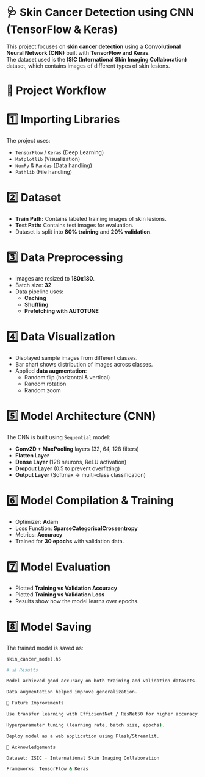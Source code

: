 # 🩺 Skin Cancer Detection using CNN (TensorFlow & Keras)

This project focuses on **skin cancer detection** using a **Convolutional Neural Network (CNN)** built with **TensorFlow and Keras**.  
The dataset used is the **ISIC (International Skin Imaging Collaboration)** dataset, which contains images of different types of skin lesions.

# 🚀 Project Workflow

# 1️⃣ Importing Libraries
The project uses:
- `TensorFlow` / `Keras` (Deep Learning)
- `Matplotlib` (Visualization)
- `NumPy` & `Pandas` (Data handling)
- `Pathlib` (File handling)

# 2️⃣ Dataset
- **Train Path:** Contains labeled training images of skin lesions.
- **Test Path:** Contains test images for evaluation.
- Dataset is split into **80% training** and **20% validation**.


# 3️⃣ Data Preprocessing
- Images are resized to **180x180**.
- Batch size: **32**
- Data pipeline uses:
  - **Caching**
  - **Shuffling**
  - **Prefetching with AUTOTUNE**

# 4️⃣ Data Visualization
- Displayed sample images from different classes.
- Bar chart shows distribution of images across classes.
- Applied **data augmentation**:
  - Random flip (horizontal & vertical)
  - Random rotation
  - Random zoom

 # 5️⃣ Model Architecture (CNN)
The CNN is built using `Sequential` model:
- **Conv2D + MaxPooling** layers (32, 64, 128 filters)
- **Flatten Layer**
- **Dense Layer** (128 neurons, ReLU activation)
- **Dropout Layer** (0.5 to prevent overfitting)
- **Output Layer** (Softmax → multi-class classification)

# 6️⃣ Model Compilation & Training
- Optimizer: **Adam**
- Loss Function: **SparseCategoricalCrossentropy**
- Metrics: **Accuracy**
- Trained for **30 epochs** with validation data.

# 7️⃣ Model Evaluation
- Plotted **Training vs Validation Accuracy**
- Plotted **Training vs Validation Loss**
- Results show how the model learns over epochs.

# 8️⃣ Model Saving
The trained model is saved as:
```bash
skin_cancer_model.h5

# 📊 Results

Model achieved good accuracy on both training and validation datasets.

Data augmentation helped improve generalization.

📌 Future Improvements

Use transfer learning with EfficientNet / ResNet50 for higher accuracy.

Hyperparameter tuning (learning rate, batch size, epochs).

Deploy model as a web application using Flask/Streamlit.

🙌 Acknowledgements

Dataset: ISIC - International Skin Imaging Collaboration

Frameworks: TensorFlow & Keras
